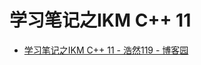 # 学习笔记之IKM C++ 11

* [学习笔记之IKM C++ 11 - 浩然119 - 博客园](https://www.cnblogs.com/pegasus923/p/8465745.html)
